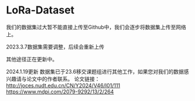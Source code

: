 # LoRa-Dataset
我们的数据集过大暂不能直接上传至Github中，我们会逐步将数据集上传至网络上。

2023.3.7数据集需要调整，后续会重新上传

其他途径正在更新中。

2024.1.19更新
    数据集已于23.6移交课题组进行其他工作，如果您对我们的数据感兴趣请与论文中的作者联系。
    论文链接：http://joces.nudt.edu.cn/CN/Y2024/V46/I01/111
              https://www.mdpi.com/2079-9292/13/2/264
    

